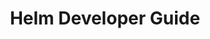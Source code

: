 ---
title: "Helm Developer Guide"
keywords: 'kubernetes, kubesphere, air gapped, installation'
description: ''


weight: 14410
---
